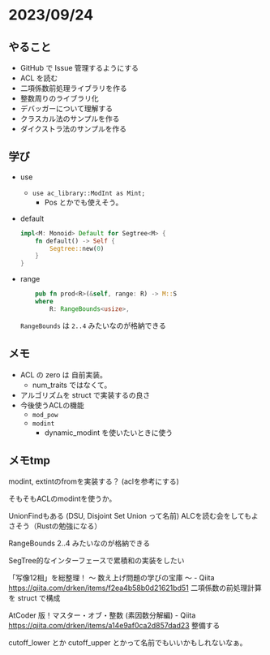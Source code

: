 # 2023/09/24

## やること

* GitHub で Issue 管理するようにする
* ACL を読む
* 二項係数前処理ライブラリを作る
* 整数周りのライブラリ化
* デバッガーについて理解する
* クラスカル法のサンプルを作る
* ダイクストラ法のサンプルを作る

## 学び
* use
    * `use ac_library::ModInt as Mint; `
        * Pos<T> とかでも使えそう。
* default

    ```rust
    impl<M: Monoid> Default for Segtree<M> {
        fn default() -> Self {
            Segtree::new(0)
        }
    }
    ```

* range

    ```rust
        pub fn prod<R>(&self, range: R) -> M::S
        where
            R: RangeBounds<usize>,
    ```
    `RangeBounds` は `2..4` みたいなのが格納できる

## メモ
* ACL の zero は 自前実装。
    * num_traits ではなくて。
* アルゴリズムを struct で実装するの良さ
* 今後使うACLの機能
    * `mod_pow`
    * `modint`
        * dynamic_modint を使いたいときに使う

## メモtmp
modint, extintのfromを実装する？
(aclを参考にする)

そもそもACLのmodintを使うか。

UnionFindもある (DSU, Disjoint Set Union って名前)
ALCを読む会をしてもよさそう（Rustの勉強になる）

RangeBounds<usize>
2..4 みたいなのが格納できる

SegTree的なインターフェースで累積和の実装をしたい


「写像12相」を総整理！ 〜 数え上げ問題の学びの宝庫 〜 - Qiita https://qiita.com/drken/items/f2ea4b58b0d21621bd51
二項係数の前処理計算を struct で構成

AtCoder 版！マスター・オブ・整数 (素因数分解編) - Qiita https://qiita.com/drken/items/a14e9af0ca2d857dad23
整備する


cutoff_lower とか cutoff_upper とかって名前でもいいかもしれないなぁ。
